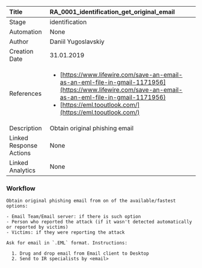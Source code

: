 | Title          | RA_0001_identification_get_original_email                                                                                                      |
|:---------------|:-----------------------------------------------------------------------------------------------------------------|
| Stage    | identification                                                            |
| Automation | None |
| Author    | Daniil Yugoslavskiy                                                          |
| Creation Date    | 31.01.2019                                            |
| References     | <ul><li>[https://www.lifewire.com/save-an-email-as-an-eml-file-in-gmail-1171956](https://www.lifewire.com/save-an-email-as-an-eml-file-in-gmail-1171956)</li><li>[https://eml.tooutlook.com/](https://eml.tooutlook.com/)</li></ul>                                  |
| Description    | Obtain original phishing email                                                               |
| Linked Response Actions | None |
| Linked Analytics | None |


### Workflow

```
Obtain original phishing email from on of the available/fastest options:

- Email Team/Email server: if there is such option
- Person who reported the attack (if it wasn't detected automatically or reported by victims)
- Victims: if they were reporting the attack

Ask for email in `.EML` format. Instructions: 

  1. Drug and drop email from Email client to Desktop
  2. Send to IR specialists by <email>

```
